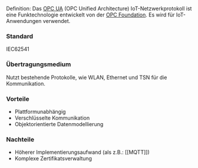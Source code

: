 Definition: Das [OPC UA](en.wikipedia.org/wiki/OPC_Unified_Architecture) (OPC Unified Architecture) IoT-Netzwerkprotokoll ist eine Funktechnologie entwickelt von der [OPC Foundation](https://en.wikipedia.org/wiki/OPC_Foundation). Es wird für IoT-Anwendungen verwendet.

### Standard
IEC62541

### Übertragungsmedium
Nutzt bestehende Protokolle, wie WLAN, Ethernet und TSN für die Kommunikation.

### Vorteile
- Plattformunabhängig
- Verschlüsselte Kommunikation
- Objektorientierte Datenmodellierung

### Nachteile
- Höherer Implementierungsaufwand (als z.B.: [[MQTT]])
- Komplexe Zertifikatsverwaltung